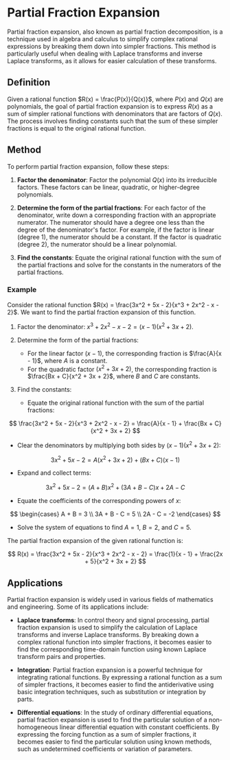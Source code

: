 # Partial Fraction Expansion

Partial fraction expansion, also known as partial fraction decomposition, is a technique used in algebra and calculus to simplify complex rational expressions by breaking them down into simpler fractions. This method is particularly useful when dealing with Laplace transforms and inverse Laplace transforms, as it allows for easier calculation of these transforms.

## Definition

Given a rational function $R(x) = \frac{P(x)}{Q(x)}$, where $P(x)$ and $Q(x)$ are polynomials, the goal of partial fraction expansion is to express $R(x)$ as a sum of simpler rational functions with denominators that are factors of $Q(x)$. The process involves finding constants such that the sum of these simpler fractions is equal to the original rational function.

## Method

To perform partial fraction expansion, follow these steps:

1. **Factor the denominator**: Factor the polynomial $Q(x)$ into its irreducible factors. These factors can be linear, quadratic, or higher-degree polynomials.

2. **Determine the form of the partial fractions**: For each factor of the denominator, write down a corresponding fraction with an appropriate numerator. The numerator should have a degree one less than the degree of the denominator's factor. For example, if the factor is linear (degree 1), the numerator should be a constant. If the factor is quadratic (degree 2), the numerator should be a linear polynomial.

3. **Find the constants**: Equate the original rational function with the sum of the partial fractions and solve for the constants in the numerators of the partial fractions.

### Example

Consider the rational function $R(x) = \frac{3x^2 + 5x - 2}{x^3 + 2x^2 - x - 2}$. We want to find the partial fraction expansion of this function.

1. Factor the denominator: $x^3 + 2x^2 - x - 2 = (x - 1)(x^2 + 3x + 2)$.

2. Determine the form of the partial fractions:

   - For the linear factor $(x - 1)$, the corresponding fraction is $\frac{A}{x - 1}$, where $A$ is a constant.
   - For the quadratic factor $(x^2 + 3x + 2)$, the corresponding fraction is $\frac{Bx + C}{x^2 + 3x + 2}$, where $B$ and $C$ are constants.

3. Find the constants:

   - Equate the original rational function with the sum of the partial fractions:

     
$$
\frac{3x^2 + 5x - 2}{x^3 + 2x^2 - x - 2} = \frac{A}{x - 1} + \frac{Bx + C}{x^2 + 3x + 2}
$$


   - Clear the denominators by multiplying both sides by $(x - 1)(x^2 + 3x + 2)$:

     
$$
3x^2 + 5x - 2 = A(x^2 + 3x + 2) + (Bx + C)(x - 1)
$$


   - Expand and collect terms:

     
$$
3x^2 + 5x - 2 = (A + B)x^2 + (3A + B - C)x + 2A - C
$$


   - Equate the coefficients of the corresponding powers of $x$:

     
$$
\begin{cases}
     A + B = 3 \\
     3A + B - C = 5 \\
     2A - C = -2
     \end{cases}
$$


   - Solve the system of equations to find $A = 1$, $B = 2$, and $C = 5$.

The partial fraction expansion of the given rational function is:


$$
R(x) = \frac{3x^2 + 5x - 2}{x^3 + 2x^2 - x - 2} = \frac{1}{x - 1} + \frac{2x + 5}{x^2 + 3x + 2}
$$


## Applications

Partial fraction expansion is widely used in various fields of mathematics and engineering. Some of its applications include:

- **Laplace transforms**: In control theory and signal processing, partial fraction expansion is used to simplify the calculation of Laplace transforms and inverse Laplace transforms. By breaking down a complex rational function into simpler fractions, it becomes easier to find the corresponding time-domain function using known Laplace transform pairs and properties.

- **Integration**: Partial fraction expansion is a powerful technique for integrating rational functions. By expressing a rational function as a sum of simpler fractions, it becomes easier to find the antiderivative using basic integration techniques, such as substitution or integration by parts.

- **Differential equations**: In the study of ordinary differential equations, partial fraction expansion is used to find the particular solution of a non-homogeneous linear differential equation with constant coefficients. By expressing the forcing function as a sum of simpler fractions, it becomes easier to find the particular solution using known methods, such as undetermined coefficients or variation of parameters.

